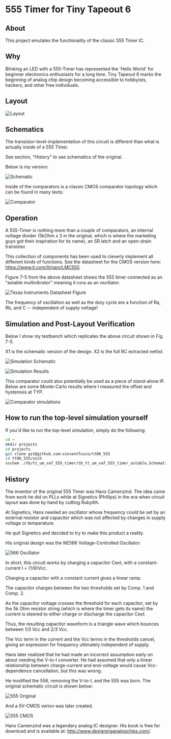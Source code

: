 # 555 Timer for Tiny Tapeout 6
 
  ## About
 This project emulates the functionality of the classic 555 Timer IC. 
  
 ## Why
 
Blinking an LED with a 555-Timer has represented the 'Hello World' for beginner electronics enthusiasts for a long time. Tiny Tapeout 6 marks the beginning of analog chip design becoming accessible to hobbyists, hackers, and other free individuals.

  ## Layout
![Layout](./docs/555_layout.png)

## Schematics
The transistor-level-implementation of this circuit is different than what is actually inside of a 555 Timer.

See section, "History" to see schematics of the original.

Below is my version:

![Schematic](./docs/timer_core_schematic.PNG)

Inside of the comparators is a classic CMOS comparator topology which can be found in many texts:

![Comparator](./docs/comp_p_schem_vs_layout.PNG)

## Operation

A 555-Timer is nothing more than a couple of comparators, an internal voltage divider (5kOhm x 3 in the original, which is where the marketing guys got their inspiration for its name), an SR latch and an open-drain transistor.

This collection of components has been used to cleverly implement all different kinds of functions. See the datasheet for the CMOS version here: https://www.ti.com/lit/gpn/LMC555.

Figure 7-5 from the above datasheet shows the 555 timer connected as an "astable multivibrator" meaning it runs as an oscillator.

![Texas Instruments Datasheet Figure](./docs/555_datasheet_fig7p5.PNG)

The frequency of oscillation as well as the duty cycle are a function of Ra, Rb, and C -- independent of supply voltage!


## Simulation and Post-Layout Verification

Below I show my testbench which replicates the above circuit shown in Fig. 7-5.

X1 is the schematic version of the design. X2 is the full RC extracted netlist.

![Simulation Schematic](./docs/tb_tt_um_vaf_555_timer_astable_schematic.PNG)


![Simulation Results](./docs/tb_tt_um_vaf_555_timer_astable_results.png)

This comparator could also potentially be used as a piece of stand-alone IP. Below are some Monte-Carlo results where I measured
the offset and hysteresis at TYP.

![Comparator simulations](./docs/comp_p_simulations.PNG)

## How to run the top-level simulation yourself

If you'd like to run the top-level simulation, simply do the following:

``` bash
cd ~
mkdir projects
cd projects
git clone git@github.com:vincentfusco/tt06_555
cd tt06_555/xsch
xschem ./tb/tt_um_vaf_555_timer/tb_tt_um_vaf_555_timer_astable.Schematic
```

## History

The inventor of the original 555 Timer was Hans Camenzind. The idea came from work he did on PLLs while at Signetics (Phillips) in the era when circuit layout was done by hand by cutting Rubylith. 

At Signetics, Hans needed an oscillator whose frequency could
be set by an external resistor and capacitor which was not affected by changes in supply voltage or temperature. 

He quit Signetics and decided to try to make this product a reality.

His original design was the NE566 Voltage-Controlled Oscillator:

![566 Oscillator](./docs/566_oscillator.PNG)

In short, this circuit works by charging a capacitor Cext, with a constant-current I = (1/6)Vcc.

Charging a capacitor with a constant current gives a linear ramp.

The capacitor charges between the two thresholds set by Comp. 1 and Comp. 2.

As the capacitor voltage crosses the threshold for each capacitor, set by the 5k Ohm resistor string (which is where the timer gets its name)
the current is steered to either charge or discharge the capacitor Cext.

Thus, the resulting capacitor waveform is a triangle wave which bounces between 1/3 Vcc and 2/3 Vcc.

The Vcc term in the current and the Vcc terms in the thresholds cancel, giving an expression for frequency ultimately independent of supply.

Hans later realized that he had made an incorrect assumption early on about needing the V-to-I converter. He had assumed that only a linear relationship between charge-current and end-voltage would cause Vcc-dependence cancellation, but this was wrong. 

He modified the 556, removing the V-to-I, and the 555 was born. The original schematic circuit is shown below:

![555 Original](./docs/555_original.PNG)

And a 5V-CMOS verion was later created.

![555 CMOS](./docs/555_cmos.PNG)

Hans Camenzind was a legendary analog IC designer. His book is free for download and is available at:
http://www.designinganalogchips.com/.
